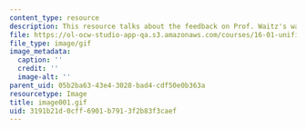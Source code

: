 ```yaml
---
content_type: resource
description: This resource talks about the feedback on Prof. Waitz's way of teaching.
file: https://ol-ocw-studio-app-qa.s3.amazonaws.com/courses/16-01-unified-engineering-i-ii-iii-iv-fall-2005-spring-2006/3191b21d0cff6901b7913f2b83f3caef_image001.gif
file_type: image/gif
image_metadata:
  caption: ''
  credit: ''
  image-alt: ''
parent_uid: 05b2ba63-43e4-3028-bad4-cdf50e0b363a
resourcetype: Image
title: image001.gif
uid: 3191b21d-0cff-6901-b791-3f2b83f3caef
---
```

